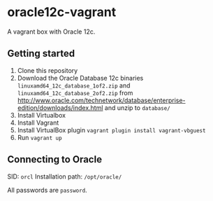 # oracle12c-vagrant
A vagrant box with Oracle 12c.

## Getting started
1. Clone this repository
2. Download the Oracle Database 12c binaries `linuxamd64_12c_database_1of2.zip` and `linuxamd64_12c_database_2of2.zip`
from http://www.oracle.com/technetwork/database/enterprise-edition/downloads/index.html and unzip to `database/`
3. Install Virtualbox
4. Install Vagrant
5. Install VirtualBox plugin `vagrant plugin install vagrant-vbguest`
6. Run `vagrant up`

## Connecting to Oracle
SID: `orcl`
Installation path: `/opt/oracle/`

All passwords are `password`.
